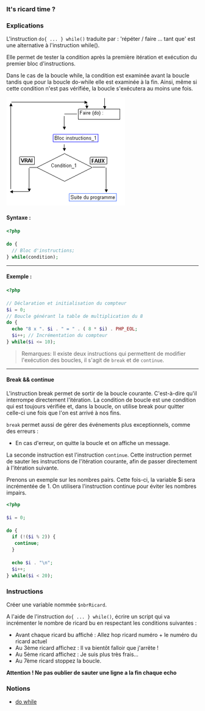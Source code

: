 ### It's ricard time ?

### Explications 

L'instruction `do{ ... } while()` traduite par : 'répéter / faire ... tant que' est une alternative à l'instruction while().

Elle permet de tester la condition après la première itération et exécution du premier bloc d'instructions. 

Dans le cas de la boucle while, la condition est examinée avant la boucle tandis que pour la boucle do-while elle est examinée à la fin. Ainsi, même si cette condition n'est pas vérifiée, la boucle s'exécutera au moins une fois.

![img.png](img.png)

#### Syntaxe :

```php
<?php

do {
  // Bloc d'instructions;
} while(condition);
```

--- 

#### Exemple :

```php
<?php

// Déclaration et initialisation du compteur
$i = 0;
// Boucle générant la table de multiplication du 8
do {
  echo "8 x ". $i . " = " . ( 8 * $i) . PHP_EOL;
  $i++; // Incrémentation du compteur
} while($i <= 10);
```

> Remarques: Il existe deux instructions qui permettent de modifier l'exécution des boucles, il s'agit de `break` et de `continue`.

---

#### Break && continue

L'instruction break permet de sortir de la boucle courante. C'est-à-dire qu'il interrompe directement l'itération. La condition de boucle est une condition qui est toujours vérifiée et, dans la boucle, on utilise break pour quitter celle-ci une fois que l'on est arrivé à nos fins.

`break` permet aussi de gérer des événements plus exceptionnels, comme des erreurs : 
- En cas d'erreur, on quitte la boucle et on affiche un message.

La seconde instruction est l'instruction `continue`. Cette instruction permet de sauter les instructions de l'itération courante, afin de passer directement à l'itération suivante.

Prenons un exemple sur les nombres pairs. Cette fois-ci, la variable $i sera incrémentée de 1. On utilisera l'instruction continue pour éviter les nombres impairs.

```php
<?php

$i = 0;

do {
  if (!($i % 2)) {
   continue;
  }

  echo $i . "\n";
  $i++;
} while($i < 20);
```

### Instructions

Créer une variable nommée `$nbrRicard`.

A l'aide de l'instruction `do{ ... } while()`, écrire un script qui va incrémenter le nombre de ricard bu en respectant les conditions suivantes :

- Avant chaque ricard bu affiché : Allez hop ricard numéro + le numéro du ricard actuel
- Au 3ème ricard affichez : Il va bientôt falloir que j'arrête !
- Au 5ème ricard affichez : Je suis plus très frais...
- Au 7ème ricard stoppez la boucle.

**Attention ! Ne pas oublier de sauter une ligne a la fin chaque echo**

### Notions

- [do while](https://www.php.net/manual/fr/control-structures.do.while.php)

